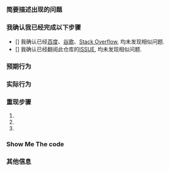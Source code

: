 <!-- Translation is supported by Google Translate -->
<!-- ATTENTION! 如果你不填充下面的内容，将会花费大量的时间精力去询问具体的细节, 甚至没人回答你的问题.-->
<!-- ATTENTION! If you don't fill out the following information. We will take a lot of time and energy to ask specific details. -->

### 简要描述出现的问题<!-- Script Name and The link of greasyfork -->
<!-- 比如: 输出 HelloWorld 抛出异常 -->

### 我确认我已经完成以下步骤<!-- I agree and want to create new issue -->
<!-- 使用 "x" 选择, Check all with "x" -->
- [] 我确认已经[百度](https://www.baidu.com)、[谷歌](https://www.google.com)、[Stack Overflow](https://stackoverflow.com/), 均未发现相似问题.
- [] 我确认已经翻阅此仓库的[ISSUE](https://github.com/HC-Club/HC-Books/issues), 均未发现相似问题.

### 预期行为<!-- Expected behavior -->
<!-- 比如: 控制台应该输出 HelloWorld -->

### 实际行为<!-- Actual behavior -->
<!-- 比如: 控制台实际输出 Helloworld -->

### 重现步骤<!-- Steps to reproduce the behavior -->
1. 
2. 
3. 

### Show Me The code<!--  Other Information -->
<!-- 比如: printf("Helloworld!") -->

### 其他信息<!--  Other Information -->
<!-- 比如编译器版本等环境 -->
